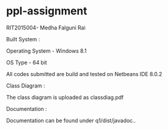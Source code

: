 # ppl-assignment
RIT2015004- Medha Falguni Rai


Built System :

Operating System - Windows 8.1

OS Type - 64 bit

All codes submitted are build and tested on Netbeans IDE 8.0.2



Class Diagram :

The class diagram is uploaded as classdiag.pdf


Documentation :

Documentation can be found under q1/dist/javadoc..

